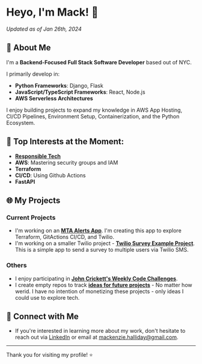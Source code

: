 # Heyo, I'm Mack! 👋

_Updated as of Jan 26th, 2024_

## 🚀 About Me
I'm a **Backend-Focused Full Stack Software Developer** based out of NYC.

I primarily develop in: 
- **Python Frameworks**: Django, Flask
- **JavaScript/TypeScript Frameworks**: React, Node.js
- **AWS Serverless Architectures**

I enjoy building projects to expand my knowledge in AWS App Hosting, CI/CD Pipelines, Environment Setup, Containerization, and the Python Ecosystem.

## 🌈 Top Interests at the Moment:
- [**Responsible Tech**](https://alltechishuman.org/)
- **AWS**: Mastering security groups and IAM
- **Terraform**
- **CI/CD**: Using Github Actions
- **FastAPI** 

## 🌐 My Projects
### Current Projects
- I'm working on an [**MTA Alerts App**](https://github.com/MackHalliday/subscribe_to_MTA_alerts). I'm creating this app to explore Terraform, GitActions CI/CD, and Twilio.
- I'm working on a smaller Twilio project - [**Twilio Survey Example Project**](https://github.com/MackHalliday/twilio_survey_example_project). This is a simple app to send a survey to multiple users via Twilio SMS.
  
### Others
- I enjoy participating in [**John Crickett's Weekly Code Challenges**](https://codingchallenges.fyi/challenges/intro). 
- I create empty repos to track [**ideas for future projects**](https://github.com/stars/MackHalliday/lists/future-ideas) - No matter how werid. I have no intention of monetizing these projects - only ideas I could use to explore tech. 

## 🤝 Connect with Me
- If you're interested in learning more about my work, don't hesitate to reach out via [LinkedIn](https://www.linkedin.com/in/mackhalliday/) or email at mackenzie.halliday@gmail.com.

---

Thank you for visiting my profile! ⭐️
